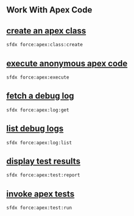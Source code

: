 ## Work With Apex Code



## [create an apex class](./createanapexclass.md)

 ``` sfdx force:apex:class:create ```  

## [execute anonymous apex code](./executeanonymousapexcode.md)

 ``` sfdx force:apex:execute ```  

## [fetch a debug log](./fetchadebuglog.md)

 ``` sfdx force:apex:log:get ```  

## [list debug logs](./listdebuglogs.md)

 ``` sfdx force:apex:log:list ```  

## [display test results](./displaytestresults.md)

 ``` sfdx force:apex:test:report ```  

## [invoke apex tests](./invokeapextests.md)

 ``` sfdx force:apex:test:run ```  

